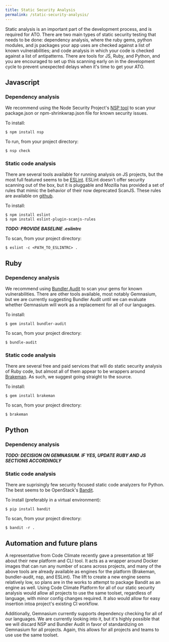 ```yaml
---
title: Static Security Analysis
permalink: /static-security-analysis/
---
```


Static analysis is an important part of the development process, and is required for ATO. There are two main types of static security testing that needs to be done: dependency analysis, where the ruby gems, python modules, and js packages your app uses are checked against a list of known vulnerabilities; and code analysis in which your code is checked against a list of antipatterns. There are tools for JS, Ruby, and Python, and you are encouraged to set up this scanning early on in the development cycle to prevent unexpected delays when it's time to get your ATO.

## Javascript

### Dependency analysis

We recommend using the Node Security Project's [NSP tool](https://nodesecurity.io/tools) to scan your package.json or npm-shrinkwrap.json file for known security issues.

To install:

    $ npm install nsp

To run, from your project directory:

    $ nsp check

### Static code analysis

There are several tools available for running analysis on JS projects, but the most full featured seems to be [ESLint](https://eslint.org). ESLint doesn't offer security scanning out of the box, but it is pluggable and Mozilla has provided a set of rules that mimic the behavior of their now deprecated ScanJS. These rules are available on [github](https://github.com/mozfreddyb/eslint-plugin-scanjs-rules).

To install:

    $ npm install eslint
    $ npm install eslint-plugin-scanjs-rules

___TODO: PROVIDE BASELINE .eslintrc___

To scan, from your project directory:

    $ eslint -c <PATH_TO_ESLINTRC> .

## Ruby

### Dependency analysis

We recommend using [Bundler Audit](https://github/com/rubysec/bundler-audit) to scan your gems for known vulnerabilities. There are other tools available, most notably Gemnasium, but we are currently suggesting Bundler Audit until we can evaluate whether Gemnasium will work as a replacement for all of our languages.

To install:

    $ gem install bundler-audit

To scan, from your project directory:

    $ bundle-audit

### Static code analysis

There are several free and paid services that will do static security analysis of Ruby code, but almost all of them appear to be wrappers around [Brakeman](https://github.com/presidentbeef/brakeman). As such, we suggest going straight to the source.

To install:

    $ gem install brakeman

To scan, from your project directory:

    $ brakeman

## Python

### Dependency analysis

___TODO: DECISION ON GEMNASIUM. IF YES, UPDATE RUBY AND JS SECTIONS ACCORDINGLY___

### Static code analysis

There are suprisingly few security focused static code analyzers for Python.  The best seems to be OpenStack's [Bandit](https://github.com/openstack/bandit).

To install (preferably in a virtual environment):

    $ pip install bandit

To scan, from your project directory:

    $ bandit -r .

## Automation and future plans

A representative from Code Climate recently gave a presentation at 18F about their new platform and CLI tool. It acts as a wrapper around Docker images that can run any number of scans across projects, and many of the above tools are already available as engines for the platform (Brakeman, bundler-audit, nsp, and ESLint). The lift to create a new engine seems relatively low, so plans are in the works to attempt to package Bandit as an engine as well. Using Code Climate Platform for all of our static security analysis would allow all projects to use the same toolset, regardless of language, with minor config changes required. It also would allow for easy insertion intoa project's existing CI workflow.

Additionally, Gemnasium currently supports dependency checking for all of our languages. We are currently looking into it, but it's highly possible that we will discard NSP and Bundler Audit in favor of standardizing on Gemnasium for all projects. Again, this allows for all projects and teams to use use the same toolset.
